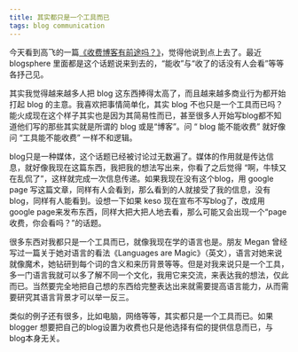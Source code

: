 ```yaml
---
title: 其实都只是一个工具而已
tags: blog communication
---
```


今天看到高飞的一篇[《收费博客有前途吗？》][link]，觉得他说到点上去了。最近 blogsphere 里面都是这个话题说来到去的，“能收”与“收了的话没有人会看”等等各抒己见。

其实我觉得越来越多人把 blog 这东西捧得太高了，而且越来越多商业行为都开始打起 blog 的主意。我喜欢把事情简单化，其实 blog 不也只是一个工具而已吗？能火成现在这个样子其实也是因为其简易性而已，甚至很多人开始写blog都不知道他们写的那些其实就是所谓的 blog 或是“博客”。问 “ blog 能不能收费” 就好像问 “工具能不能收费” 一样不和逻辑。

blog只是一种媒体，这个话题已经被讨论过无数遍了。媒体的作用就是传达信息，就好像我现在这篇东西，我把我的想法写出来，你看了之后觉得 “啊，牛犊又在乱侃了”，这样就完成一次信息传递。如果我现在没有这个blog，用 google page 写这篇文章，同样有人会看到，那么看到的人就接受了我的信息，没有blog，同样有人能看到。设想一下如果 keso 现在宣布不写blog了，改成用google page来发布东西，同样大把大把人地去看，那么可能又会出现一个“page收费，你会看吗？”的话题。

很多东西对我都只是一个工具而已，就像我现在学的语言也是。朋友 Megan 曾经写过一篇关于她对语言的看法《Languages are Magic》（英文），语言对她来说就像魔术，她钻研到每个词的含义和来历背景等等。但是对我来说只是一个工具，多一门语言我就可以多了解不同一个文化，我用它来交流，来表达我的想法，仅此而已。当然要完全地把自己想的东西给完整表达出来就需要提高语言能力，从而需要研究其语言背景才可以举一反三。

类似的例子还有很多，比如电脑，网络等等，其实都只是一个工具而已。如果 blogger 想要把自己的blog设置为收费也只是他选择有偿的提供信息而已，与blog本身无关。


[link]: http://web.archive.org/web/20060908005512/http://atblog.org/blog/index.php/2006_03_21_153.html
